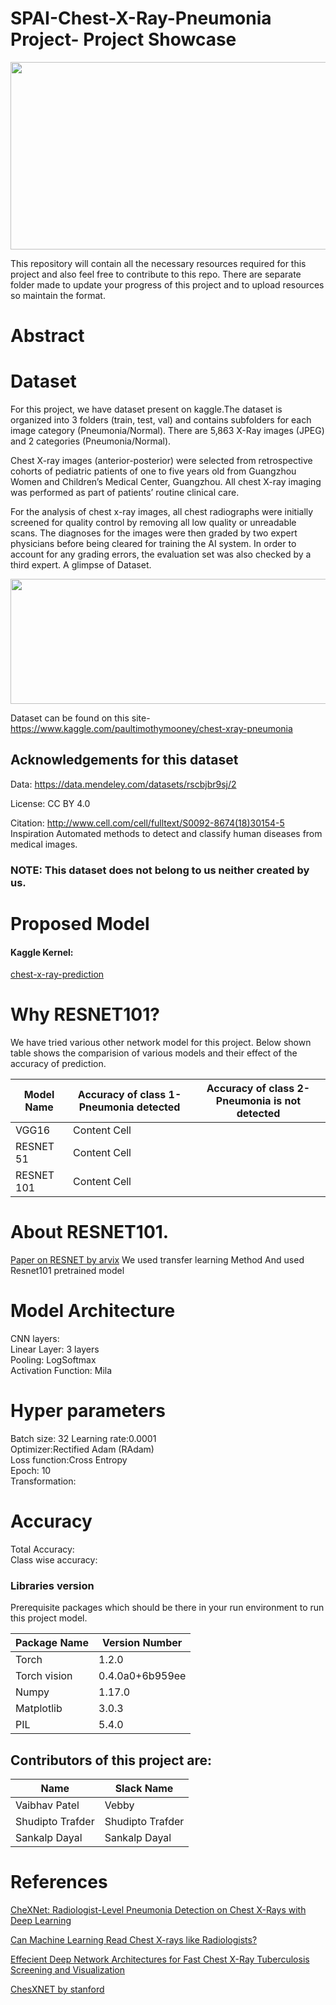 # SPAI-Chest-X-Ray-Pneumonia Project- Project Showcase
<p align="center">
  <img width="1250" height="300" src="https://github.com/VAIBHAVPATEL97/SPAIC-Pneumonia-Project/blob/master/project%20showcase.jpg">
</p>
This repository will contain all the necessary resources required for this project and also feel free to contribute to this repo.
There are separate folder made to update your progress of this project and to upload resources so maintain the format.

# Abstract

# Dataset
For this project, we have dataset present on kaggle.The dataset is organized into 3 folders (train, test, val) and contains subfolders for each image category (Pneumonia/Normal). There are 5,863 X-Ray images (JPEG) and 2 categories (Pneumonia/Normal).

Chest X-ray images (anterior-posterior) were selected from retrospective cohorts of pediatric patients of one to five years old from Guangzhou Women and Children’s Medical Center, Guangzhou. All chest X-ray imaging was performed as part of patients’ routine clinical care.

For the analysis of chest x-ray images, all chest radiographs were initially screened for quality control by removing all low quality or unreadable scans. The diagnoses for the images were then graded by two expert physicians before being cleared for training the AI system. In order to account for any grading errors, the evaluation set was also checked by a third expert.
A glimpse of Dataset.

<p align="center">
  <img width="560" height="200" src="https://github.com/VAIBHAVPATEL97/SPAIC-Pneumonia-Project/blob/master/jZqpV51.png">
</p>

Dataset can be found on this site-https://www.kaggle.com/paultimothymooney/chest-xray-pneumonia
## Acknowledgements for this dataset
Data: https://data.mendeley.com/datasets/rscbjbr9sj/2

License: CC BY 4.0

Citation: http://www.cell.com/cell/fulltext/S0092-8674(18)30154-5
Inspiration
Automated methods to detect and classify human diseases from medical images.
### NOTE: This dataset does not belong to us neither created by us.

# Proposed Model
#### Kaggle Kernel: 
[chest-x-ray-prediction](https://www.kaggle.com/iamsdt/chest-x-ray-prediction)

# Why RESNET101?
We have tried various other network model for this project. Below shown table shows the comparision of various models and their effect of the accuracy of prediction.

| Model Name  | Accuracy of class 1- Pneumonia detected |Accuracy of class 2- Pneumonia is not detected|
| ------------- | ------------- |  ------------- |
| VGG16  | Content Cell  | |
| RESNET 51  | Content Cell  ||
| RESNET 101  | Content Cell  ||
# About RESNET101.
[Paper on RESNET by arvix](https://arxiv.org/pdf/1512.03385.pdf)
We used transfer learning Method
And used Resnet101 pretrained model

# Model Architecture

CNN layers: <br>
Linear Layer: 3 layers<br>
Pooling: LogSoftmax<br>
Activation Function: Mila<br>

# Hyper parameters
Batch size: 32
Learning rate:0.0001<br>
Optimizer:Rectified Adam (RAdam)<br>
Loss function:Cross Entropy <br>
Epoch: 10 <br>
Transformation:<br>

# Accuracy


Total Accuracy:<br>
Class wise accuracy:<br>


### Libraries version
Prerequisite packages which should be there in your run environment to run this project model.

| Package Name  | Version Number |
| ------------- | ------------- |
| Torch  | 1.2.0  |
| Torch vision  |  0.4.0a0+6b959ee|
| Numpy | 1.17.0 |
|Matplotlib  | 3.0.3 |
| PIL  | 5.4.0 |

## Contributors of this project are:

| Name | Slack Name |
| --- | ---|
| Vaibhav Patel| Vebby
| Shudipto Trafder | Shudipto Trafder
| Sankalp Dayal | Sankalp Dayal


# References 
[CheXNet: Radiologist-Level Pneumonia Detection on Chest X-Rays with Deep Learning](https://stanfordmlgroup.github.io/projects/chexnet/)

[Can Machine Learning Read Chest X-rays like Radiologists?](https://towardsdatascience.com/can-machine-learning-read-chest-x-rays-like-radiologists-part-1-7182cf4b87ff)

[Effecient Deep Network Architectures for Fast Chest X-Ray Tuberculosis Screening and Visualization](https://www.nature.com/articles/s41598-019-42557-4.pdf)


[ChesXNET by stanford](https://arxiv.org/pdf/1711.05225.pdf)

